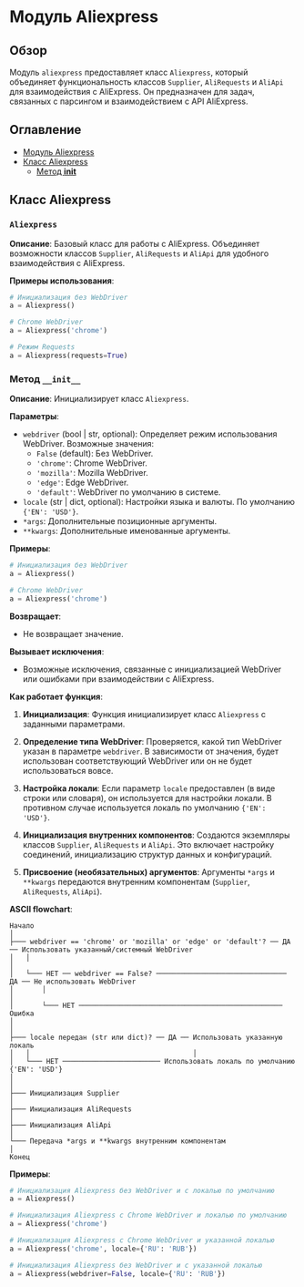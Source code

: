 # Модуль Aliexpress

## Обзор

Модуль `aliexpress` предоставляет класс `Aliexpress`, который объединяет функциональность классов `Supplier`, `AliRequests` и `AliApi` для взаимодействия с AliExpress. Он предназначен для задач, связанных с парсингом и взаимодействием с API AliExpress.

## Оглавление

- [Модуль Aliexpress](#модуль-aliexpress)
- [Класс Aliexpress](#класс-aliexpress)
  - [Метод __init__](#метод-__init__)

## Класс Aliexpress

### `Aliexpress`

**Описание**: Базовый класс для работы с AliExpress. Объединяет возможности классов `Supplier`, `AliRequests` и `AliApi` для удобного взаимодействия с AliExpress.

**Примеры использования**:

```python
# Инициализация без WebDriver
a = Aliexpress()

# Chrome WebDriver
a = Aliexpress('chrome')

# Режим Requests
a = Aliexpress(requests=True)
```

### Метод `__init__`

**Описание**: Инициализирует класс `Aliexpress`.

**Параметры**:

- `webdriver` (bool | str, optional): Определяет режим использования WebDriver. Возможные значения:
  - `False` (default): Без WebDriver.
  - `'chrome'`: Chrome WebDriver.
  - `'mozilla'`: Mozilla WebDriver.
  - `'edge'`: Edge WebDriver.
  - `'default'`: WebDriver по умолчанию в системе.
- `locale` (str | dict, optional): Настройки языка и валюты. По умолчанию `{'EN': 'USD'}`.
- `*args`: Дополнительные позиционные аргументы.
- `**kwargs`: Дополнительные именованные аргументы.

**Примеры**:

```python
# Инициализация без WebDriver
a = Aliexpress()

# Chrome WebDriver
a = Aliexpress('chrome')
```

**Возвращает**:
- Не возвращает значение.

**Вызывает исключения**:
- Возможные исключения, связанные с инициализацией WebDriver или ошибками при взаимодействии с AliExpress.

**Как работает функция**:

1. **Инициализация**:
   Функция инициализирует класс `Aliexpress` с заданными параметрами.

2. **Определение типа WebDriver**:
   Проверяется, какой тип WebDriver указан в параметре `webdriver`. В зависимости от значения, будет использован соответствующий WebDriver или он не будет использоваться вовсе.

3. **Настройка локали**:
   Если параметр `locale` предоставлен (в виде строки или словаря), он используется для настройки локали. В противном случае используется локаль по умолчанию `{'EN': 'USD'}`.

4. **Инициализация внутренних компонентов**:
   Создаются экземпляры классов `Supplier`, `AliRequests` и `AliApi`. Это включает настройку соединений, инициализацию структур данных и конфигураций.

5. **Присвоение (необязательных) аргументов**:
   Аргументы `*args` и `**kwargs` передаются внутренним компонентам (`Supplier`, `AliRequests`, `AliApi`).

**ASCII flowchart**:

```
Начало
│
├─── webdriver == 'chrome' or 'mozilla' or 'edge' or 'default'? ── ДА ── Использовать указанный/системный WebDriver
│   │                                                                  │
│   └─── НЕТ ── webdriver == False? ──────────────────────────────── ДА ── Не использовать WebDriver
│       │                                                                  │
│       └─── НЕТ ────────────────────────────────────────────────── Ошибка
│
│
├─── locale передан (str или dict)? ── ДА ── Использовать указанную локаль
│   │                                        │
│   └─── НЕТ ──────────────────────── Использовать локаль по умолчанию {'EN': 'USD'}
│
│
├─── Инициализация Supplier
│
├─── Инициализация AliRequests
│
├─── Инициализация AliApi
│
└─── Передача *args и **kwargs внутренним компонентам
│
Конец
```

**Примеры**:

```python
# Инициализация Aliexpress без WebDriver и с локалью по умолчанию
a = Aliexpress()

# Инициализация Aliexpress с Chrome WebDriver и локалью по умолчанию
a = Aliexpress('chrome')

# Инициализация Aliexpress с Chrome WebDriver и указанной локалью
a = Aliexpress('chrome', locale={'RU': 'RUB'})

# Инициализация Aliexpress без WebDriver и с указанной локалью
a = Aliexpress(webdriver=False, locale={'RU': 'RUB'})
```